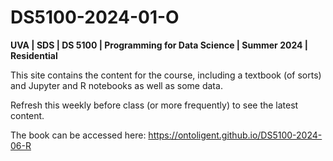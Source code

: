 # DS5100-2024-01-O

**UVA \| SDS \| DS 5100 \| Programming for Data Science \| Summer 2024 \| Residential**

This site contains the content for the course, including a textbook (of sorts) and Jupyter and R notebooks as well as some data.

Refresh this weekly before class (or more frequently) to see the latest content.

The book can be accessed here: <https://ontoligent.github.io/DS5100-2024-06-R>